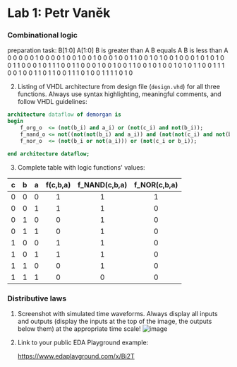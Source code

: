 # Lab 1: Petr Vaněk

### Combinational logic

preparation task:
B[1:0]	A[1:0]	B is greater than A	B equals A	B is less than A
0 0	0 0	0	1	0
0 0	0 1	0	0	1
0 0	1 0	0	0	1
0 0	1 1	0	0	1
0 1	0 0	1	0	0
0 1	0 1	0	1	0
0 1	1 0	0	0	1
0 1	1 1	0	0	1
1 0	0 0	1	0	0
1 0	0 1	1	0	0
1 0	1 0	0	1	0
1 0	1 1	0	0	1
1 1	0 0	1	0	0
1 1	0 1	1	0	0
1 1	1 0	1	0	0
1 1	1 1	0	1	0



2. Listing of VHDL architecture from design file (`design.vhd`) for all three functions. Always use syntax highlighting, meaningful comments, and follow VHDL guidelines:

```vhdl
architecture dataflow of demorgan is
begin
    f_org_o  <= (not(b_i) and a_i) or (not(c_i) and not(b_i));
    f_nand_o <= not((not(not(b_i) and a_i)) and (not(not(c_i) and not(b_i)))); 
    f_nor_o  <= (not(b_i or not(a_i))) or (not(c_i or b_i));  

end architecture dataflow;
```

3. Complete table with logic functions' values:

| **c** | **b** |**a** | **f(c,b,a)** | **f_NAND(c,b,a)** | **f_NOR(c,b,a)** |
| :-: | :-: | :-: | :-: | :-: | :-: |
| 0 | 0 | 0 | 1 | 1 | 1 |
| 0 | 0 | 1 | 1 | 1 | 0 |
| 0 | 1 | 0 | 0 | 1 | 0 |
| 0 | 1 | 1 | 0 | 1 | 0 |
| 1 | 0 | 0 | 1 | 1 | 0 |
| 1 | 0 | 1 | 1 | 1 | 0 |
| 1 | 1 | 0 | 0 | 1 | 0 |
| 1 | 1 | 1 | 0 | 0 | 0 |

### Distributive laws

1. Screenshot with simulated time waveforms. Always display all inputs and outputs (display the inputs at the top of the image, the outputs below them) at the appropriate time scale!
![image](https://user-images.githubusercontent.com/99393183/154074576-50ee383f-fe83-49ab-89c9-3f7978ed6c2b.png)

2. Link to your public EDA Playground example:

   https://www.edaplayground.com/x/Bi2T
